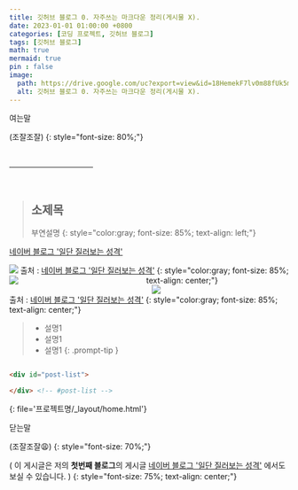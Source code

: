 ```yaml
---
title: 깃허브 블로그 0. 자주쓰는 마크다운 정리(게시물 X).
date: 2023-01-01 01:00:00 +0800
categories: [코딩 프로젝트, 깃허브 블로그]
tags: [깃허브 블로그]
math: true
mermaid: true
pin : false
image:
  path: https://drive.google.com/uc?export=view&id=18HemekF7lv0m88fUk5mBL_e7qRE3SNBJ
  alt: 깃허브 블로그 0. 자주쓰는 마크다운 정리(게시물 X).
---
```


여는말

(조잘조잘)
{: style="font-size: 80%;"}

<!-- 중간 바 -->
<br>
<hr style="width: 30%">
<br>


<!-- 소제목 -->
> ## 소제목
> 부연설명
> {: style="color:gray; font-size: 85%; text-align: left;"}


<a href="https://blog.naver.com/maker_kiku">네이버 블로그 '일단 질러보는 성격'</a>


<!-- 이미지 -->
<img src="https://drive.google.com/uc?export=view&id=">
<!-- 이미지 설명 -->
출처 : <a href="https://blog.naver.com/maker_kiku">네이버 블로그 '일단 질러보는 성격'</a>
{: style="color:gray; font-size: 85%; text-align: center;"}


<!-- 이미지 2장 콜라주 -->
<div style="width: 49%; height: auto; float:left;">
  <img src="https://drive.google.com/uc?export=view&id=">
</div>
<div style="width: 49%; height: auto; float:right;">
  <img src="https://drive.google.com/uc?export=view&id=">
</div><div style="clear:both;"></div>
출처 : <a href="https://blog.naver.com/maker_kiku">네이버 블로그 '일단 질러보는 성격'</a>
{: style="color:gray; font-size: 85%; text-align: center;"}


<!-- 팁 callout tip, info, warning, danger -->
> - 설명1
> - 설명1
> - 설명1
{: .prompt-tip }


<!-- 코드 -->
```html

<div id="post-list">

</div> <!-- #post-list -->

```
{: file='프로젝트명/_layout/home.html'}

닫는말

(조잘조잘😩)
{: style="font-size: 70%;"}


( 이 게시글은 저의 <b>첫번째 블로그</b>의 게시글 <a href="https://blog.naver.com/maker_kiku">네이버 블로그 '일단 질러보는 성격'</a> 에서도 보실 수 있습니다. )
{: style="font-size: 75%; text-align: center;"}
